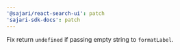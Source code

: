 ```yaml
---
'@sajari/react-search-ui': patch
'sajari-sdk-docs': patch
---
```


Fix return `undefined` if passing empty string to `formatLabel`.
